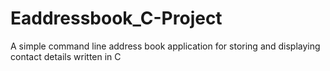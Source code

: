 # Eaddressbook_C-Project
A simple command line address book application for storing and displaying contact details written in C
